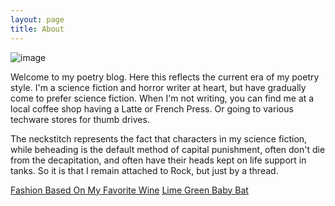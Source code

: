```yaml
---
layout: page
title: About
---
```

![image](https://github.com/LWFlouisa/NewPoetry/assets/9245433/70f92e71-a528-4a35-8fd7-663ec9ef4710)

Welcome to my poetry blog. Here this reflects the current era of my poetry style. I'm a science fiction and horror writer at heart, but have gradually come to prefer science fiction. When I'm not writing, you can find me at a local coffee shop having a Latte or French Press. Or going to various techware stores for thumb drives.

The neckstitch represents the fact that characters in my science fiction, while beheading is the default method of capital punishment, often don't die from the decapitation, and often have their heads kept on life support in tanks. So it is that I remain attached to Rock, but just by a thread.

[Fashion Based On My Favorite Wine](https://www.pinterest.com/sarahmattheww/wine/)
[Lime Green Baby Bat](https://www.pinterest.com/sarahmattheww/apple-and-lime/)
